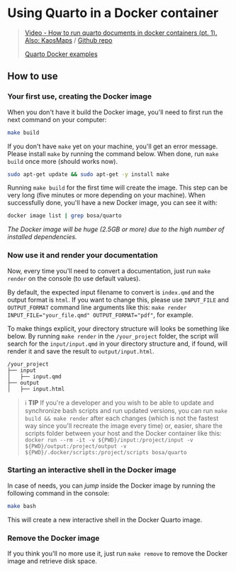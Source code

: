 # Using Quarto in a Docker container

> [Video - How to run quarto documents in docker containers (pt. 1). Also: KaosMaps](https://youtu.be/PKSz_2BHPyg) / [Github repo](https://github.com/kaosmaps/quartainer/tree/main)
>
> [Quarto Docker examples](https://github.com/analythium/quarto-docker-examples)

## How to use

### Your first use, creating the Docker image

When you don't have it build the Docker image, you'll need to first run the next command on your computer:

```bash
make build
```

If you don't have `make` yet on your machine, you'll get an error message. Please install `make` by running the command below. When done, run `make build` once more (should works now).

```bash
sudo apt-get update && sudo apt-get -y install make
```

Running `make build` for the first time will create the image. This step can be very long (five minutes or more depending on your machine). When successfully done, you'll have a new Docker image, you can see it with:

```bash
docker image list | grep bosa/quarto
```

*The Docker image will be huge (2.5GB or more) due to the high number of installed dependencies.*

### Now use it and render your documentation

Now, every time you'll need to convert a documentation, just run `make render` on the console (to use default values).

By default, the expected input filename to convert is `index.qmd` and the output format is `html`. If you want to change this, please use `INPUT_FILE` and `OUTPUT_FORMAT` command line arguments like this: `make render INPUT_FILE="your_file.qmd" OUTPUT_FORMAT="pdf"`, for example.

To make things explicit, your directory structure will looks be something like below. By running `make render` in the `/your_project` folder, the script will search for the `input/input.qmd` in your directory structure and, if found, will render it and save the result to `output/input.html`.

```text
/your_project
├── input
│   ├── input.qmd
├── output
│   ├── input.html
```

> ℹ️ **TIP**
> If you're a developer and you wish to be able to update and synchronize bash scripts and run updated versions, you can run `make build && make render` after each changes (which is not the fastest way since you'll recreate the image every time) or, easier, share the scripts folder between your host and the Docker container like this: `docker run --rm -it -v ${PWD}/input:/project/input -v ${PWD}/output:/project/output -v ${PWD}/.docker/scripts:/project/scripts bosa/quarto`

### Starting an interactive shell in the Docker image

In case of needs, you can *jump* inside the Docker image by running the following command in the console:

```bash
make bash
```

This will create a new interactive shell in the Docker Quarto image.

### Remove the Docker image

If you think you'll no more use it, just run `make remove` to remove the Docker image and retrieve disk space.
